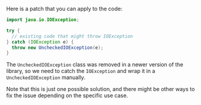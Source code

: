 Here is a patch that you can apply to the code:
```java
import java.io.IOException;

try {
  // existing code that might throw IOException
} catch (IOException e) {
  throw new UncheckedIOException(e);
}
```
The `UncheckedIOException` class was removed in a newer version of the library, so we need to catch the `IOException` and wrap it in a `UncheckedIOException` manually.

Note that this is just one possible solution, and there might be other ways to fix the issue depending on the specific use case.